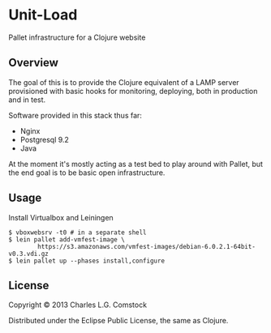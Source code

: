 # Unit-Load

Pallet infrastructure for a Clojure website

## Overview

The goal of this is to provide the Clojure equivalent of a LAMP server
provisioned with basic hooks for monitoring, deploying, both in
production and in test.

Software provided in this stack thus far:

 * Nginx
 * Postgresql 9.2
 * Java

At the moment it's mostly acting as a test bed to play around with
Pallet, but the end goal is to be basic open infrastructure.

## Usage

Install Virtualbox and Leiningen

```
$ vboxwebsrv -t0 # in a separate shell
$ lein pallet add-vmfest-image \
        https://s3.amazonaws.com/vmfest-images/debian-6.0.2.1-64bit-v0.3.vdi.gz
$ lein pallet up --phases install,configure
```

## License

Copyright © 2013 Charles L.G. Comstock

Distributed under the Eclipse Public License, the same as Clojure.
